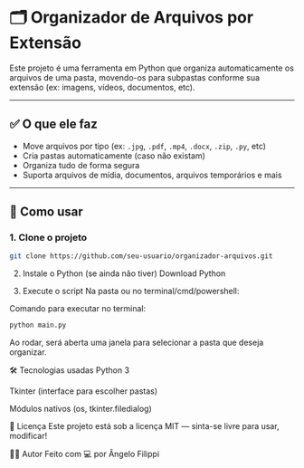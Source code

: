 # 🗂️ Organizador de Arquivos por Extensão

Este projeto é uma ferramenta em Python que organiza automaticamente os arquivos de uma pasta, movendo-os para subpastas conforme sua extensão (ex: imagens, vídeos, documentos, etc).

---

## ✅ O que ele faz

- Move arquivos por tipo (ex: `.jpg`, `.pdf`, `.mp4`, `.docx`, `.zip`, `.py`, etc)
- Cria pastas automaticamente (caso não existam)
- Organiza tudo de forma segura
- Suporta arquivos de mídia, documentos, arquivos temporários e mais

---

## 🚀 Como usar

### 1. Clone o projeto

```bash
git clone https://github.com/seu-usuario/organizador-arquivos.git
```
2. Instale o Python (se ainda não tiver)
Download Python

3. Execute o script
Na pasta ou no terminal/cmd/powershell:

Comando para executar no terminal:
```bash
python main.py
```
Ao rodar, será aberta uma janela para selecionar a pasta que deseja organizar.

🛠️ Tecnologias usadas
Python 3

Tkinter (interface para escolher pastas)

Módulos nativos (os, tkinter.filedialog)

📄 Licença
Este projeto está sob a licença MIT — sinta-se livre para usar, modificar!

👨‍💻 Autor
Feito com 💻 por Ângelo Filippi
